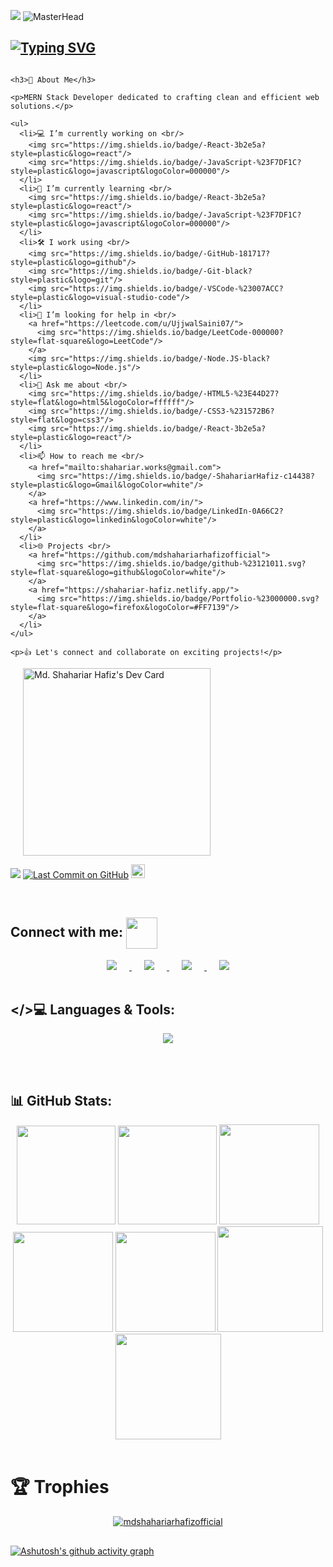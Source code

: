 ![](https://komarev.com/ghpvc/?username=mdshahariarhafizofficial&color=blue&style=plastic&label=Profile+Views)
![MasterHead](https://repository-images.githubusercontent.com/588181932/e36ec678-7984-4cdd-8e4c-a3932772ff8e)

## [![Typing SVG](https://readme-typing-svg.herokuapp.com?font=Fira+Code&size=30&pause=600&color=FFA500&center=true&vCenter=true&width=1000&height=80&lines=Hi+👋,+I'm+Md.+Shahariar+Hafiz;A+MERN+STACK+WEB+DEVELOPER)](https://git.io/typing-svg)

<!--- <h3 align="center">Professional web designer and WordPress expert</h3> --->
<div style="display: flex; align-items: flex-start; justify-content: space-between; flex-wrap: wrap;">

  <!-- About Me Section -->
  <div style="flex: 1; min-width: 300px;">

    <h3>💫 About Me</h3>

    <p>MERN Stack Developer dedicated to crafting clean and efficient web solutions.</p>

    <ul>
      <li>💻 I’m currently working on <br/>
        <img src="https://img.shields.io/badge/-React-3b2e5a?style=plastic&logo=react"/>
        <img src="https://img.shields.io/badge/-JavaScript-%23F7DF1C?style=plastic&logo=javascript&logoColor=000000"/>
      </li>
      <li>👀 I’m currently learning <br/>
        <img src="https://img.shields.io/badge/-React-3b2e5a?style=plastic&logo=react"/>
        <img src="https://img.shields.io/badge/-JavaScript-%23F7DF1C?style=plastic&logo=javascript&logoColor=000000"/>
      </li>
      <li>🛠️ I work using <br/>
        <img src="https://img.shields.io/badge/-GitHub-181717?style=plastic&logo=github"/>
        <img src="https://img.shields.io/badge/-Git-black?style=plastic&logo=git"/>
        <img src="https://img.shields.io/badge/-VSCode-%23007ACC?style=plastic&logo=visual-studio-code"/>
      </li>
      <li>🤝 I’m looking for help in <br/>
        <a href="https://leetcode.com/u/UjjwalSaini07/">
          <img src="https://img.shields.io/badge/LeetCode-000000?style=flat-square&logo=LeetCode"/>
        </a>
        <img src="https://img.shields.io/badge/-Node.JS-black?style=plastic&logo=Node.js"/>
      </li>
      <li>💬 Ask me about <br/>
        <img src="https://img.shields.io/badge/-HTML5-%23E44D27?style=flat&logo=html5&logoColor=ffffff"/>
        <img src="https://img.shields.io/badge/-CSS3-%231572B6?style=flat&logo=css3"/>
        <img src="https://img.shields.io/badge/-React-3b2e5a?style=plastic&logo=react"/>
      </li>
      <li>📫 How to reach me <br/>
        <a href="mailto:shahariar.works@gmail.com">
          <img src="https://img.shields.io/badge/-ShahariarHafiz-c14438?style=plastic&logo=Gmail&logoColor=white"/>
        </a>
        <a href="https://www.linkedin.com/in/">
          <img src="https://img.shields.io/badge/LinkedIn-0A66C2?style=plastic&logo=linkedin&logoColor=white"/>
        </a>
      </li>
      <li>🌐 Projects <br/>
        <a href="https://github.com/mdshahariarhafizofficial">
          <img src="https://img.shields.io/badge/github-%23121011.svg?style=flat-square&logo=github&logoColor=white"/>
        </a>
        <a href="https://shahariar-hafiz.netlify.app/">
          <img src="https://img.shields.io/badge/Portfolio-%23000000.svg?style=flat-square&logo=firefox&logoColor=#FF7139"/>
        </a>
      </li>
    </ul>

    <p>👍 Let's connect and collaborate on exciting projects!</p>

  </div>

  <!-- DevCard Section -->
  <div style="margin-left: 20px;">
    <a href="https://app.daily.dev/mdshahariarhafizofficial">
      <img src="https://api.daily.dev/devcards/v2/IXQGNp9js3DNgo0307NGO.png?type=default&r=o89" width="300" alt="Md. Shahariar Hafiz's Dev Card"/>
    </a>
  </div>
  
  </div>



![](https://visitor-badge.glitch.me/badge?page_id=mdshahariarhafizofficial.mdshahariarhafizofficial07&right_color=yellow&left_text=Visits)
[![Last Commit on GitHub](https://img.shields.io/badge/last%20commit-Pending-red)](https://github.com/mdshahariarhafizofficial) 
<a href="https://github.com/mdshahariarhafizofficial">
    <img src="https://img.shields.io/github/followers/mdshahariarhafizofficial?label=follow&style=social" height="22" title="Follow me" alt="GitHub">
</a>

<br>

## Connect with me: <img align='center' src="https://github.com/UjjwalSaini07/UjjwalSaini07/blob/main/Assets_Used/Gifs/Port_HandShake.gif" width="50">

<div align="center">

  <a href="https://discord.com/users/1111635073326923816" target="_blank">
    <img src="https://skillicons.dev/icons?i=discord" style="margin: 0 20px;" />
  </a>

  <a href="https://linkedin.com/in/devshahariarhafiz" target="_blank">
    <img src="https://skillicons.dev/icons?i=linkedin" style="margin: 0 20px;" />
  </a>

  <a href="mailto:shahariar.works@gmail.com" target="_blank">
    <img src="https://skillicons.dev/icons?i=gmail" style="margin: 0 20px;" />
  </a>

  <a href="https://wa.me/01748630374" target="_blank">
    <img src="https://skills.syvixor.com/api/icons?i=whatsapp" style="margin: 0 20px;" />
  </a>

</div>

<br>

## </>💻 Languages & Tools:

<div align="center">

<a href="#" target="_blank">
<!-- <img src="https://skillicons.dev/icons?i=html,css,javascript,bootstrap,react,nodejs,express,npm,materialui,tailwind,vite,mongodb,next,postman,java,py,wordpress,vercel,netlify,firebase,git,github,figma,vscode" /> -->
<img src="https://skills.syvixor.com/api/icons?i=html,css3,javascript,bootstrap,react,nodejs,express,npm,tailwind,vite,mongodb,nextjs,postman,java,python,wordpress,vercel,netlify,firebase,jwt,git,github,figma,vscode" />
</a>

</div>

<br><br>
## 📊 GitHub Stats:

<div align="center">

<img height="158em" src="https://github-profile-summary-cards.vercel.app/api/cards/profile-details?username=mdshahariarhafizofficial&theme=highcontrast">
<img height="158em" src="https://github-profile-summary-cards.vercel.app/api/cards/stats?username=mdshahariarhafizofficial&theme=highcontrast">
<img height="160em" src="https://github-profile-summary-cards.vercel.app/api/cards/repos-per-language?username=mdshahariarhafizofficial&theme=highcontrast">
<img height="160em" src="https://github-profile-summary-cards.vercel.app/api/cards/most-commit-language?username=mdshahariarhafizofficial&theme=highcontrast">
<img height="160em" src="https://github-profile-summary-cards.vercel.app/api/cards/productive-time?username=mdshahariarhafizofficial&theme=highcontrast&utcOffset=8">
<img height="169em" src="https://github-readme-stats.vercel.app/api?username=mdshahariarhafizofficial&theme=highcontrast&hide_border=false&include_all_commits=false&count_private=false">
<img height="169em" src="https://github-readme-streak-stats.herokuapp.com?user=mdshahariarhafizofficial&theme=highcontrast">

</div><br>


# 🏆 Trophies

<div align="center">
  <p align="center"> <a href="https://github.com/ryo-ma/github-profile-trophy"><img src="https://github-profile-trophy.vercel.app/?username=mdshahariarhafizofficial&theme=juicyfresh&no-bg=true&no-frame=true" alt="mdshahariarhafizofficial" /></a> </p>
</div>

## <div></div>

[![Ashutosh's github activity graph](https://github-readme-activity-graph.vercel.app/graph?username=mdshahariarhafizofficial&bg_color=000000&color=ffd500&line=fff700&point=ffffff&area=true&hide_border=true)](https://github.com/ashutosh00710/github-readme-activity-graph)
